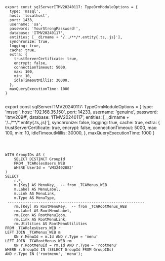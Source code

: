 ```
export const sqlServerITMV20240117: TypeOrmModuleOptions = {
  type: 'mssql',
  host: 'localhost',
  port: 1433,
  username: 'sa',
  password: 'YourStrongPassword!',
  database: 'ITMV20240117',
  entities: [__dirname + '/../**/*.entity{.ts,.js}'],
  synchronize: true,
  logging: true,
  cache: true,
  extra: {
    trustServerCertificate: true,
    encrypt: false,
    connectionTimeout: 5000,
    max: 100,
    min: 10,
    idleTimeoutMillis: 30000,
  },
  maxQueryExecutionTime: 1000
}


```



export const sqlServerITMV20240117: TypeOrmModuleOptions = {
  type: 'mssql',
  host: '192.168.35.150',
  port: 14233,
  username: 'genuine',
  password: 'Itmv209#',
  database: 'ITMV20240117',
  entities: [__dirname + '/../**/*.entity{.ts,.js}'],
  synchronize: false,
  logging: true,
  cache: true,
  extra: {
    trustServerCertificate: true,
    encrypt: false,
    connectionTimeout: 5000,
    max: 100,
    min: 10,
    idleTimeoutMillis: 30000,
  },
  maxQueryExecutionTime: 1000
}
````



WITH GroupIDs AS (
    SELECT DISTINCT GroupId 
    FROM _TCARolesUsers_WEB 
    WHERE UserId = 'VM32402882'
)
SELECT 
    r.*,
    m.[Key] AS MenuKey,  -- from _TCAMenus_WEB
    m.Label AS MenuLabel,  
    m.Link AS MenuLink,
    m.Type AS MenuType,
 --------------------------------------------------------------
    rm.[Key] AS RootMenuKey,  -- from _TCARootMenus_WEB
    rm.Label AS RootMenuLabel,  
    rm.Icon AS RootMenuIcon, 
    rm.Link AS RootMenuLink, 
    rm.Utilities AS RootMenuUtilities  
FROM _TCARolesUsers_WEB r
LEFT JOIN _TCAMenus_WEB m 
    ON r.MenuId = m.Id AND r.Type = 'menu'
LEFT JOIN _TCARootMenus_WEB rm 
    ON r.RootMenuId = rm.Id AND r.Type = 'rootmenu'
WHERE r.GroupId IN (SELECT GroupId FROM GroupIDs)
AND r.Type IN ('rootmenu', 'menu');

````